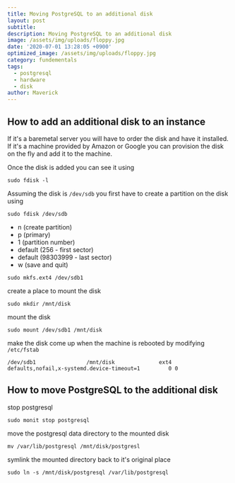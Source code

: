 ```yaml
---
title: Moving PostgreSQL to an additional disk
layout: post
subtitle:
description: Moving PostgreSQL to an additional disk
image: /assets/img/uploads/floppy.jpg
date: '2020-07-01 13:28:05 +0900'
optimized_image: /assets/img/uploads/floppy.jpg
category: fundementals
tags:
  - postgresql
  - hardware
  - disk
author: Maverick
---
```


## How to add an additional disk to an instance

If it's a baremetal server you will have to order the disk and have it installed. If it's a machine provided by Amazon or Google you can provision the disk on the fly and add it to the machine.

Once the disk is added you can see it using 

```
sudo fdisk -l
```

Assuming the disk is `/dev/sdb` you first have to create a partition on the disk using

```
sudo fdisk /dev/sdb
```

*  n (create partition)
*  p (primary)
*  1 (partition number)
*  default (256 - first sector)
*  default (98303999 - last sector)
*  w (save and quit)

```
sudo mkfs.ext4 /dev/sdb1
```

create a place to mount the disk 

```
sudo mkdir /mnt/disk
```

mount the disk

```
sudo mount /dev/sdb1 /mnt/disk
```

make the disk come up when the machine is rebooted by modifying `/etc/fstab`

```
/dev/sdb1                /mnt/disk              ext4    defaults,nofail,x-systemd.device-timeout=1         0 0
```

## How to move PostgreSQL to the additional disk

stop postgresql

```
sudo monit stop postgresql
```

move the postgresql data directory to the mounted disk

```
mv /var/lib/postgresql /mnt/disk/postgresl
```

symlink the mounted directory back to it's original place

```
sudo ln -s /mnt/disk/postgresql /var/lib/postgresql
```

